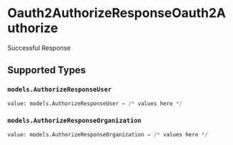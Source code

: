 # Oauth2AuthorizeResponseOauth2Authorize

Successful Response


## Supported Types

### `models.AuthorizeResponseUser`

```python
value: models.AuthorizeResponseUser = /* values here */
```

### `models.AuthorizeResponseOrganization`

```python
value: models.AuthorizeResponseOrganization = /* values here */
```


